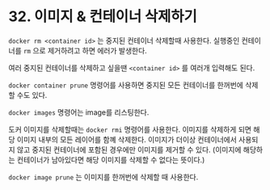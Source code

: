 # 32. 이미지 & 컨테이너 삭제하기

`docker rm <container id>` 는 중지된 컨테이너 삭제할때 사용한다. 실행중인 컨테이너를 `rm` 으로 제거하려고 하면 에러가 발생한다.

여러 중지된 컨테이너를 삭제하고 싶을땐 `<container id>` 를 여러개 입력해도 된다.

`docker container prune` 명령어를 사용하면 중지된 모든 컨테이너를 한꺼번에 삭제할 수도 있다.

`docker images` 명령어는 image를 리스팅한다.

도커 이미지를 삭제할때는 `docker rmi` 명령어를 사용한다. 이미지를 삭제하게 되면 해당 이미지 내부의 모든 레이어를 함꼐 삭제한다. 이미지가 더이상 컨테이너에서 사용되지 않고 중지된 컨테이너에 포함된 경우에만 이미지를 제거할 수 있다. (이미지에 해당하는 컨테이너가 남아있다면 해당 이미지를 삭제할 수 없다는 뜻이다.)

`docker image prune` 는 이미지를 한꺼번에 삭제할 때 사용한다.
